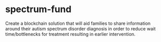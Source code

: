 # spectrum-fund

Create a blockchain solution that will aid families to share information around their autism spectrum disorder diagnosis in order to reduce wait time/bottlenecks for treatment resulting in earlier intervention.


